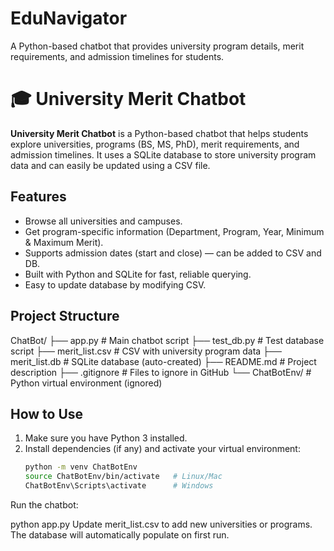 # EduNavigator
A Python-based chatbot that provides university program details, merit requirements, and admission timelines for students.
# 🎓 University Merit Chatbot

**University Merit Chatbot** is a Python-based chatbot that helps students explore universities, programs (BS, MS, PhD), merit requirements, and admission timelines. It uses a SQLite database to store university program data and can easily be updated using a CSV file.

## Features

- Browse all universities and campuses.
- Get program-specific information (Department, Program, Year, Minimum & Maximum Merit).
- Supports admission dates (start and close) — can be added to CSV and DB.
- Built with Python and SQLite for fast, reliable querying.
- Easy to update database by modifying CSV.

## Project Structure

ChatBot/ 
├── app.py # Main chatbot script 
├── test_db.py # Test database script 
├── merit_list.csv # CSV with university program data 
├── merit_list.db # SQLite database (auto-created) 
├── README.md # Project description 
├── .gitignore # Files to ignore in GitHub 
└── ChatBotEnv/ # Python virtual environment (ignored)

## How to Use

1. Make sure you have Python 3 installed.
2. Install dependencies (if any) and activate your virtual environment:
   ```bash
   python -m venv ChatBotEnv
   source ChatBotEnv/bin/activate   # Linux/Mac
   ChatBotEnv\Scripts\activate      # Windows
Run the chatbot:

python app.py
Update merit_list.csv to add new universities or programs. The database will automatically populate on first run.
